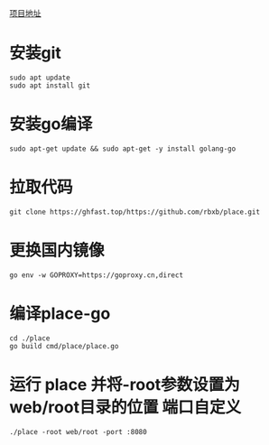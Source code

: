 [项目地址](https://github.com/rbxb/place)
# 安装git
```
sudo apt update
sudo apt install git
```
# 安装go编译
`sudo apt-get update && sudo apt-get -y install golang-go `
# 拉取代码
`git clone https://ghfast.top/https://github.com/rbxb/place.git`
# 更换国内镜像
`go env -w GOPROXY=https://goproxy.cn,direct`
# 编译place-go
```
cd ./place
go build cmd/place/place.go
```
# 运行 place 并将-root参数设置为web/root目录的位置 端口自定义
`./place -root web/root -port :8080`